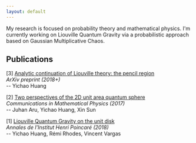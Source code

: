 ```yaml
---
layout: default
---
```


My research is focused on probability theory and mathematical physics. I'm currently working on Liouville Quantum Gravity via a probabilistic approach based on Gaussian Multiplicative Chaos.

## Publications

[3] [Analytic continuation of Liouville theory: the pencil region](https://arxiv.org/abs/1809.08650)  
_ArXiv preprint (2018+)_  
-- Yichao Huang

[2] [Two perspectives of the 2D unit area quantum sphere](http://arxiv.org/abs/1512.06190)  
_Communications in Mathematical Physics (2017)_  
-- Juhan Aru, Yichao Huang, Xin Sun

[1] [Liouville Quantum Gravity on the unit disk](http://arxiv.org/abs/1502.04343)  
_Annales de l'Institut Henri Poincaré (2018)_  
-- Yichao Huang, Rémi Rhodes, Vincent Vargas

